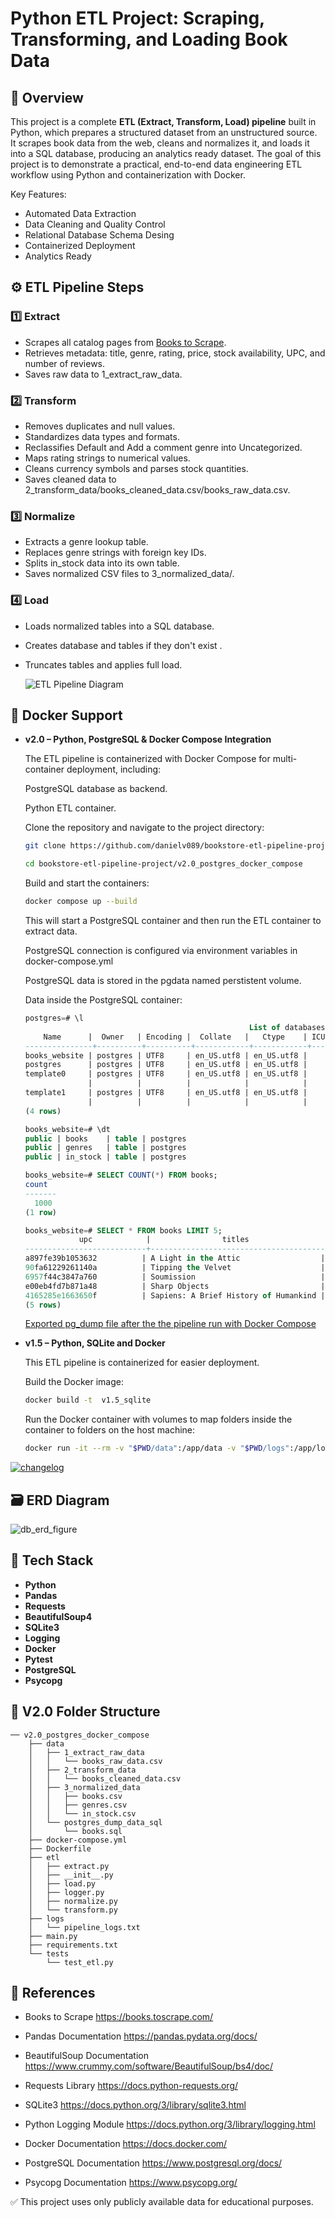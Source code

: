# Python ETL Project: Scraping, Transforming, and Loading Book Data

## 📌 Overview
This project is a complete **ETL (Extract, Transform, Load) pipeline** built in Python, which prepares a structured dataset from an unstructured source.  
It scrapes book data from the web, cleans and normalizes it, and loads it into a SQL database, producing an analytics ready dataset.
The goal of this project is to demonstrate a practical, end-to-end data engineering ETL workflow using Python and containerization with Docker.

Key Features:
- Automated Data Extraction 
- Data Cleaning and Quality Control
- Relational Database Schema Desing
- Containerized Deployment
- Analytics Ready

## ⚙️ ETL Pipeline Steps

### 1️⃣ Extract
- Scrapes all catalog pages from [Books to Scrape](https://books.toscrape.com/).
- Retrieves metadata: title, genre, rating, price, stock availability, UPC, and number of reviews.
- Saves raw data to 1_extract_raw_data.

### 2️⃣ Transform
- Removes duplicates and null values.
- Standardizes data types and formats.
- Reclassifies Default and Add a comment genre into Uncategorized.
- Maps rating strings to numerical values.
- Cleans currency symbols and parses stock quantities.
- Saves cleaned data to 2_transform_data/books_cleaned_data.csv/books_raw_data.csv.

### 3️⃣ Normalize
- Extracts a genre lookup table.
- Replaces genre strings with foreign key IDs.
- Splits in_stock data into its own table.
- Saves normalized CSV files to 3_normalized_data/.

### 4️⃣ Load
- Loads normalized tables into a SQL database.
- Creates database and tables if they don't exist .
- Truncates tables and applies full load.

  ![ETL Pipeline Diagram](docs/etl_project.jpg)


## 🐳 Docker Support

- **v2.0 – Python, PostgreSQL  & Docker Compose Integration**
   
    The ETL pipeline is containerized with Docker Compose for multi-container deployment, including:

    PostgreSQL database as backend.

    Python ETL container.
    
    Clone the repository and navigate to the project directory:
    ```bash
    git clone https://github.com/danielv089/bookstore-etl-pipeline-project.git

    cd bookstore-etl-pipeline-project/v2.0_postgres_docker_compose
    ```
    Build and start the containers:
    ```bash
    docker compose up --build
    ```
    This will start a PostgreSQL container and then run the ETL container to extract data.

    PostgreSQL connection is configured via environment variables in docker-compose.yml

    PostgreSQL data is stored in the pgdata named perstistent volume.

    Data inside the PostgreSQL container:

    ```sql
    postgres=# \l
                                                      List of databases
        Name      |  Owner   | Encoding |  Collate   |   Ctype    | ICU Locale | Locale Provider |   Access privileges   
    ---------------+----------+----------+------------+------------+------------+-----------------+-----------------------
    books_website | postgres | UTF8     | en_US.utf8 | en_US.utf8 |            | libc            | 
    postgres      | postgres | UTF8     | en_US.utf8 | en_US.utf8 |            | libc            | 
    template0     | postgres | UTF8     | en_US.utf8 | en_US.utf8 |            | libc            | =c/postgres          +
                  |          |          |            |            |            |                 | postgres=CTc/postgres
    template1     | postgres | UTF8     | en_US.utf8 | en_US.utf8 |            | libc            | =c/postgres          +
                  |          |          |            |            |            |                 | postgres=CTc/postgres
    (4 rows)

    books_website=# \dt
    public | books    | table | postgres
    public | genres   | table | postgres
    public | in_stock | table | postgres

    books_website=# SELECT COUNT(*) FROM books;
    count 
    -------
      1000
    (1 row)

    books_website=# SELECT * FROM books LIMIT 5;
                upc            |                titles                 | genre_id | ratings | product_type | price_excl_tax_gbp | price_incl_tax_gbp | tax  | num_reviews 
    ---------------------------+---------------------------------------+----------+---------+--------------+--------------------+--------------------+------+-------------
    a897fe39b1053632          | A Light in the Attic                  |       32 |       3 | Books        |              51.77 |              51.77 | 0.00 |           0
    90fa61229261140a          | Tipping the Velvet                    |       20 |       1 | Books        |              53.74 |              53.74 | 0.00 |           0
    6957f44c3847a760          | Soumission                            |       16 |       1 | Books        |              50.10 |              50.10 | 0.00 |           0
    e00eb4fd7b871a48          | Sharp Objects                         |       25 |       4 | Books        |              47.82 |              47.82 | 0.00 |           0
    4165285e1663650f          | Sapiens: A Brief History of Humankind |       21 |       5 | Books        |              54.23 |              54.23 | 0.00 |           0
    (5 rows)

    ```

  [Exported pg_dump file after the the pipeline run with Docker Compose](v2.0_postgres_docker_compose/data/postgres_dump_data_sql/books.sql)




- **v1.5 – Python, SQLite and Docker**
  
    This ETL pipeline is containerized for easier deployment.

    Build the Docker image:

    ```bash
    docker build -t  v1.5_sqlite
    ```
    Run the Docker container with volumes to map folders inside the container to folders on the host machine:

    ```bash
    docker run -it --rm -v "$PWD/data":/app/data -v "$PWD/logs":/app/logs v1.5_sqlite
     ```

[![changelog](https://img.shields.io/badge/changelog-blue?style=for-the-badge)
](CHANGELOG.md)

## 🗃️ ERD Diagram

![db_erd_figure](/docs/books_erd.jpg)

## 🧰 Tech Stack
- **Python**
- **Pandas** 
- **Requests**
- **BeautifulSoup4**
- **SQLite3** 
- **Logging**
- **Docker**
- **Pytest**
- **PostgreSQL**
- **Psycopg**

## 📁 V2.0 Folder Structure
``` 
── v2.0_postgres_docker_compose
    ├── data
    │   ├── 1_extract_raw_data
    │   │   └── books_raw_data.csv
    │   ├── 2_transform_data
    │   │   └── books_cleaned_data.csv
    │   ├── 3_normalized_data
    │   │   ├── books.csv
    │   │   ├── genres.csv
    │   │   └── in_stock.csv
    │   └── postgres_dump_data_sql
    │       └── books.sql
    ├── docker-compose.yml
    ├── Dockerfile
    ├── etl
    │   ├── extract.py
    │   ├── __init__.py
    │   ├── load.py
    │   ├── logger.py
    │   ├── normalize.py
    │   └── transform.py
    ├── logs
    │   └── pipeline_logs.txt
    ├── main.py
    ├── requirements.txt
    └── tests
        └── test_etl.py
``` 

## 🔗 References

- Books to Scrape
https://books.toscrape.com/

- Pandas Documentation
https://pandas.pydata.org/docs/

- BeautifulSoup Documentation
https://www.crummy.com/software/BeautifulSoup/bs4/doc/

- Requests Library
https://docs.python-requests.org/

- SQLite3
https://docs.python.org/3/library/sqlite3.html

- Python Logging Module
https://docs.python.org/3/library/logging.html

- Docker Documentation
https://docs.docker.com/

- PostgreSQL Documentation
https://www.postgresql.org/docs/

- Psycopg Documentation
https://www.psycopg.org/

✅ This project uses only publicly available data for educational purposes.
